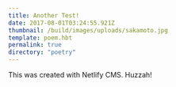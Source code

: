 ```yaml
---
title: Another Test!
date: 2017-08-01T03:24:55.921Z
thumbnail: /build/images/uploads/sakamoto.jpg
template: poem.hbt
permalink: true
directory: "poetry"
---
```

This was created with Netlify CMS. Huzzah! 

